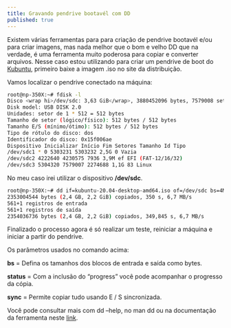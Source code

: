```yaml
---
title: Gravando pendrive bootavél com DD
published: true
---
```


Existem várias ferramentas para para criação de pendrive bootavél e/ou para criar imagens, mas nada melhor 
que o bom e velho DD que na verdade, é uma ferramenta muito poderosa para copiar e converter arquivos. Nesse caso estou utilizando para criar um pendrive de boot do [Kubuntu](https://kubuntu.org/), primeiro baixe a imagem .iso no site da distribuição. 

Vamos localizar o pendrive conectado na máquina:

```bash
root@np-350X:~# fdisk -l
Disco <wrap hi>/dev/sdc: 3,63 GiB</wrap>, 3880452096 bytes, 7579008 setores
Disk model: USB DISK 2.0
Unidades: setor de 1 * 512 = 512 bytes
Tamanho de setor (lógico/físico): 512 bytes / 512 bytes
Tamanho E/S (mínimo/ótimo): 512 bytes / 512 bytes
Tipo de rótulo do disco: dos
Identificador do disco: 0x15f006ae
Dispositivo Inicializar Início Fim Setores Tamanho Id Tipo
/dev/sdc1 * 0 5303231 5303232 2,5G 0 Vazia
/dev/sdc2 4222640 4230575 7936 3,9M ef EFI (FAT-12/16/32)
/dev/sdc3 5304320 7579007 2274688 1,1G 83 Linux
```

No meu caso irei utilizar o dispositivo **/dev/sdc**. 

```bash
root@np-350X:~# dd if=kubuntu-20.04-desktop-amd64.iso of=/dev/sdc bs=4M status=progress && sync
2353004544 bytes (2,4 GB, 2,2 GiB) copiados, 350 s, 6,7 MB/s
561+1 registros de entrada
561+1 registros de saída
2354036736 bytes (2,4 GB, 2,2 GiB) copiados, 349,845 s, 6,7 MB/s
```

Finalizado o processo agora é só realizar um teste, reiniciar a máquina e iniciar a partir do pendrive.

Os parâmetros usados no comando acima:

**bs** = Defina os tamanhos dos blocos de entrada e saída como bytes.

**status** = Com a inclusão do “progress” você pode acompanhar o progresso da cópia.

**sync** = Permite copiar tudo usando E / S sincronizada.
 

Você pode consultar mais com dd –help, no man dd ou na documentação da ferramenta neste [link](https://www.gnu.org/software/coreutils/manual/html_node/dd-invocation.html#dd-invocation).